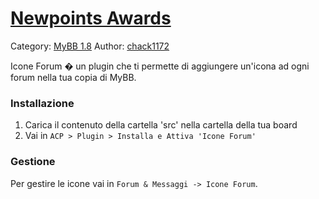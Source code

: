 # [Newpoints Awards](http://www.chack1172.altervista.org/Progetti/MyBB-18/Icone-Forum.html)
Category: [MyBB 1.8](http://www.chack1172.altervista.org/Progetti/MyBB-18/)
Author: [chack1172](http://it.chack1172.altervista.org)

Icone Forum � un plugin che ti permette di aggiungere un'icona ad ogni forum nella tua copia di MyBB.

### Installazione
1. Carica il contenuto della cartella 'src' nella cartella della tua board
2. Vai in `ACP > Plugin > Installa e Attiva 'Icone Forum'`

### Gestione
Per gestire le icone vai in `Forum & Messaggi -> Icone Forum`.
